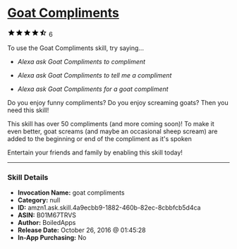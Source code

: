 # [Goat Compliments](http://alexa.amazon.com/#skills/amzn1.ask.skill.4a9ecbb9-1882-460b-82ec-8cbbfcb5d4ca)
![4.6 stars](../../images/ic_star_black_18dp_1x.png)![4.6 stars](../../images/ic_star_black_18dp_1x.png)![4.6 stars](../../images/ic_star_black_18dp_1x.png)![4.6 stars](../../images/ic_star_black_18dp_1x.png)![4.6 stars](../../images/ic_star_half_black_18dp_1x.png) 6

To use the Goat Compliments skill, try saying...

* *Alexa ask Goat Compliments to compliment*

* *Alexa ask Goat Compliments to tell me a compliment*

* *Alexa ask Goat Compliments for a goat compliment*

Do you enjoy funny compliments?  Do you enjoy screaming goats?  Then you need this skill!

This skill has over 50 compliments (and more coming soon)!  To make it even better, goat screams (and maybe an occasional sheep scream) are added to the beginning or end of the compliment as it's spoken

Entertain your friends and family by enabling this skill today!

***

### Skill Details

* **Invocation Name:** goat compliments
* **Category:** null
* **ID:** amzn1.ask.skill.4a9ecbb9-1882-460b-82ec-8cbbfcb5d4ca
* **ASIN:** B01M67TRVS
* **Author:** BoiledApps
* **Release Date:** October 26, 2016 @ 01:45:28
* **In-App Purchasing:** No
